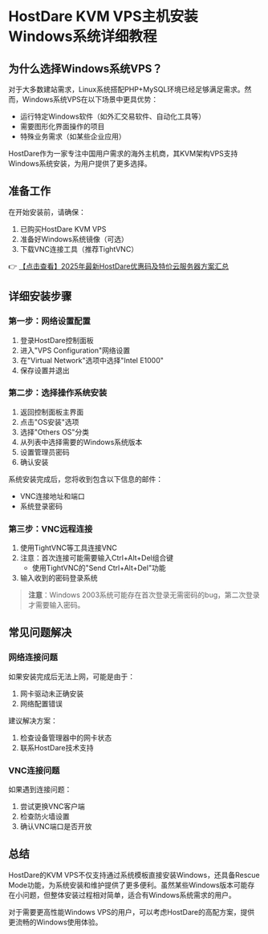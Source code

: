 # HostDare KVM VPS主机安装Windows系统详细教程

## 为什么选择Windows系统VPS？

对于大多数建站需求，Linux系统搭配PHP+MySQL环境已经足够满足需求。然而，Windows系统VPS在以下场景中更具优势：

- 运行特定Windows软件（如外汇交易软件、自动化工具等）
- 需要图形化界面操作的项目
- 特殊业务需求（如某些企业应用）

HostDare作为一家专注中国用户需求的海外主机商，其KVM架构VPS支持Windows系统安装，为用户提供了更多选择。

## 准备工作

在开始安装前，请确保：
1. 已购买HostDare KVM VPS
2. 准备好Windows系统镜像（可选）
3. 下载VNC连接工具（推荐TightVNC）

👉 [【点击查看】2025年最新HostDare优惠码及特价云服务器方案汇总](https://bit.ly/hostdare)

## 详细安装步骤

### 第一步：网络设置配置

1. 登录HostDare控制面板
2. 进入"VPS Configuration"网络设置
3. 在"Virtual Network"选项中选择"Intel E1000"
4. 保存设置并退出

### 第二步：选择操作系统安装

1. 返回控制面板主界面
2. 点击"OS安装"选项
3. 选择"Others OS"分类
4. 从列表中选择需要的Windows系统版本
5. 设置管理员密码
6. 确认安装

系统安装完成后，您将收到包含以下信息的邮件：
- VNC连接地址和端口
- 系统登录密码

### 第三步：VNC远程连接

1. 使用TightVNC等工具连接VNC
2. 注意：首次连接可能需要输入Ctrl+Alt+Del组合键
   - 使用TightVNC的"Send Ctrl+Alt+Del"功能
3. 输入收到的密码登录系统

> **注意**：Windows 2003系统可能存在首次登录无需密码的bug，第二次登录才需要输入密码。

## 常见问题解决

### 网络连接问题

如果安装完成后无法上网，可能是由于：
1. 网卡驱动未正确安装
2. 网络配置错误

建议解决方案：
1. 检查设备管理器中的网卡状态
2. 联系HostDare技术支持

### VNC连接问题

如果遇到连接问题：
1. 尝试更换VNC客户端
2. 检查防火墙设置
3. 确认VNC端口是否开放

## 总结

HostDare的KVM VPS不仅支持通过系统模板直接安装Windows，还具备Rescue Mode功能，为系统安装和维护提供了更多便利。虽然某些Windows版本可能存在小问题，但整体安装过程相对简单，适合有Windows系统需求的用户。

对于需要更高性能Windows VPS的用户，可以考虑HostDare的高配方案，提供更流畅的Windows使用体验。